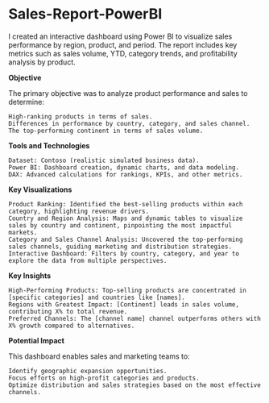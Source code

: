 # Sales-Report-PowerBI
I created an interactive dashboard using Power BI to visualize sales performance by region, product, and period. The report includes key metrics such as sales volume, YTD, category trends, and profitability analysis by product.

**Objective**

The primary objective was to analyze product performance and sales to determine:

    High-ranking products in terms of sales.
    Differences in performance by country, category, and sales channel.
    The top-performing continent in terms of sales volume.

**Tools and Technologies**

    Dataset: Contoso (realistic simulated business data).
    Power BI: Dashboard creation, dynamic charts, and data modeling.
    DAX: Advanced calculations for rankings, KPIs, and other metrics.

**Key Visualizations**

    Product Ranking: Identified the best-selling products within each category, highlighting revenue drivers.
    Country and Region Analysis: Maps and dynamic tables to visualize sales by country and continent, pinpointing the most impactful markets.
    Category and Sales Channel Analysis: Uncovered the top-performing sales channels, guiding marketing and distribution strategies.
    Interactive Dashboard: Filters by country, category, and year to explore the data from multiple perspectives.

**Key Insights**

    High-Performing Products: Top-selling products are concentrated in [specific categories] and countries like [names].
    Regions with Greatest Impact: [Continent] leads in sales volume, contributing X% to total revenue.
    Preferred Channels: The [channel name] channel outperforms others with X% growth compared to alternatives.

**Potential Impact**

This dashboard enables sales and marketing teams to:

    Identify geographic expansion opportunities.
    Focus efforts on high-profit categories and products.
    Optimize distribution and sales strategies based on the most effective channels.
